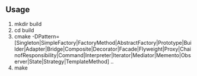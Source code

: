 ## Usage
1. mkdir build
2. cd build
3. cmake -DPattern=[Singleton|SimpleFactory|FactoryMethod|AbstractFactory|Prototype|Builder|Adapter|Bridge|Composite|Decorator|Facade|Flyweight|Proxy|ChainofResponsibility|Command|Interpreter|Iterator|Mediator|Memento|Observer|State|Strategy|TemplateMethod] ..
4. make 